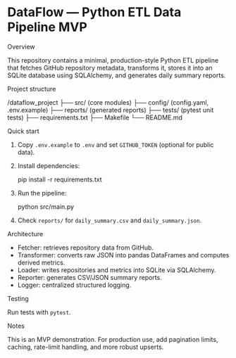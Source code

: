 # DataFlow — Python ETL Data Pipeline MVP

Overview

This repository contains a minimal, production-style Python ETL pipeline that fetches GitHub repository metadata, transforms it, stores it into an SQLite database using SQLAlchemy, and generates daily summary reports.

Project structure

/dataflow_project
├── src/ (core modules)
├── config/ (config.yaml, .env.example)
├── reports/ (generated reports)
├── tests/ (pytest unit tests)
├── requirements.txt
├── Makefile
└── README.md

Quick start

1. Copy `.env.example` to `.env` and set `GITHUB_TOKEN` (optional for public data).
2. Install dependencies:

   pip install -r requirements.txt

3. Run the pipeline:

   python src/main.py

4. Check `reports/` for `daily_summary.csv` and `daily_summary.json`.

Architecture

- Fetcher: retrieves repository data from GitHub.
- Transformer: converts raw JSON into pandas DataFrames and computes derived metrics.
- Loader: writes repositories and metrics into SQLite via SQLAlchemy.
- Reporter: generates CSV/JSON summary reports.
- Logger: centralized structured logging.

Testing

Run tests with `pytest`.

Notes

This is an MVP demonstration. For production use, add pagination limits, caching, rate-limit handling, and more robust upserts.
